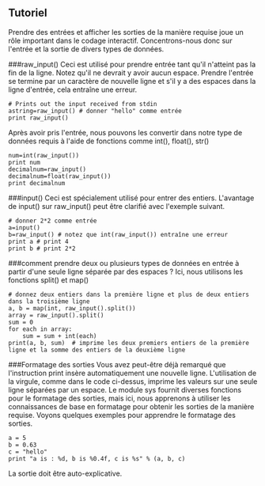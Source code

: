 Tutoriel
--------

Prendre des entrées et afficher les sorties de la manière requise joue un rôle important dans le codage interactif. Concentrons-nous donc sur l'entrée et la sortie de divers types de données.

###raw_input()
Ceci est utilisé pour prendre entrée tant qu'il n'atteint pas la fin de la ligne. Notez qu'il ne devrait y avoir aucun espace. Prendre l'entrée se termine par un caractère de nouvelle ligne et s'il y a des espaces dans la ligne d'entrée, cela entraîne une erreur.

    # Prints out the input received from stdin
    astring=raw_input() # donner "hello" comme entrée
    print raw_input()

Après avoir pris l'entrée, nous pouvons les convertir dans notre type de données requis à l'aide de fonctions comme int(), float(), str()

    num=int(raw_input())
    print num
    decimalnum=raw_input()
    decimalnum=float(raw_input())
    print decimalnum

###input()
Ceci est spécialement utilisé pour entrer des entiers. L'avantage de input() sur raw_input() peut être clarifié avec l'exemple suivant.

    # donner 2*2 comme entrée
    a=input()
    b=raw_input() # notez que int(raw_input()) entraîne une erreur 
    print a # print 4
    print b # print 2*2

###comment prendre deux ou plusieurs types de données en entrée à partir d'une seule ligne séparée par des espaces ?
Ici, nous utilisons les fonctions split() et map()

    # donnez deux entiers dans la première ligne et plus de deux entiers dans la troisième ligne
    a, b = map(int, raw_input().split())
    array = raw_input().split()
    sum = 0
    for each in array:
        sum = sum + int(each)
    print(a, b, sum)  # imprime les deux premiers entiers de la première ligne et la somme des entiers de la deuxième ligne

###Formatage des sorties
Vous avez peut-être déjà remarqué que l'instruction print insère automatiquement une nouvelle ligne. L'utilisation de la virgule, comme dans le code ci-dessus, imprime les valeurs sur une seule ligne séparées par un espace.
Le module sys fournit diverses fonctions pour le formatage des sorties, mais ici, nous apprenons à utiliser les connaissances de base en formatage pour obtenir les sorties de la manière requise. Voyons quelques exemples pour apprendre le formatage des sorties.

    a = 5
    b = 0.63
    c = "hello"
    print "a is : %d, b is %0.4f, c is %s" % (a, b, c)

La sortie doit être auto-explicative.

